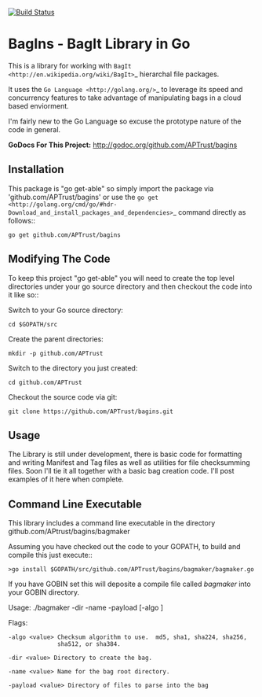 [![Build Status](https://travis-ci.org/APTrust/bagins.png)](https://travis-ci.org/APTrust/bagins)

BagIns - BagIt Library in Go
============================

This is a library for working with `BagIt <http://en.wikipedia.org/wiki/BagIt>`_
hierarchal file packages.

It uses the `Go Language <http://golang.org/>`_ to leverage its speed and 
concurrency features to take advantage of manipulating bags in a cloud based
enviorment.

I'm fairly new to the Go Language so excuse the prototype nature of the code
in general.

**GoDocs For This Project:** http://godoc.org/github.com/APTrust/bagins

Installation
------------

This package is "go get-able" so simply import the package via 
'github.com/APTrust/bagins' or use the `go get
<http://golang.org/cmd/go/#hdr-Download_and_install_packages_and_dependencies>`_
 command directly as follows::

	go get github.com/APTrust/bagins

Modifying The Code
------------------

To keep this project "go get-able" you will need to create the top level
directories under your go source directory and then checkout the code into
it like so::

Switch to your Go source directory:

	cd $GOPATH/src

Create the parent directories:

	mkdir -p github.com/APTrust

Switch to the directory you just created:

	cd github.com/APTrust

Checkout the source code via git:

	git clone https://github.com/APTrust/bagins.git
	
Usage
-----

The Library is still under development, there is basic code for formatting
and writing Manifest and Tag files as well as utilities for file
checksumming files.  Soon I'll tie it all together with a basic bag
creation code.  I'll post examples of it here when complete.

Command Line Executable
-----------------------

This library includes a command line executable in the directory
github.com/APtrust/bagins/bagmaker

Assuming you have checked out the code to your GOPATH, to build and compile this
just execute::

	>go install $GOPATH/src/github.com/APTrust/bagins/bagmaker/bagmaker.go

If you have GOBIN set this will deposite a compile file called *bagmaker* into 
your GOBIN directory.

Usage:
	./bagmaker -dir <value> -name <value> -payload <value> [-algo <value>]

Flags:

	-algo <value> Checksum algorithm to use.  md5, sha1, sha224, sha256, 
	              sha512, or sha384.

	-dir <value> Directory to create the bag.

	-name <value> Name for the bag root directory.

	-payload <value> Directory of files to parse into the bag
